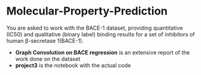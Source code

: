 # Molecular-Property-Prediction
You are asked to work with the BACE-1 dataset, providing quantitative (IC50) and qualitative (binary label) binding results for a set of inhibitors of human β-secretase 1(BACE-1).

- **Graph Convolution on BACE regression** is an extensive report of the work done on the dataset
- **project3** is the notebook with  the actual code
